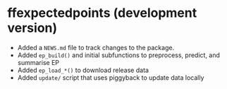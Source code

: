 # ffexpectedpoints (development version)

* Added a `NEWS.md` file to track changes to the package.
* Added `ep_build()` and initial subfunctions to preprocess, predict, and summarise EP
* Added `ep_load_*()` to download release data
* Added `update/` script that uses piggyback to update data locally
